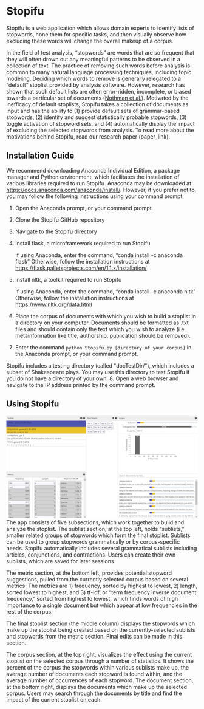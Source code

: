 # Stopifu

Stopifu is a web application which allows domain experts to identify lists of stopwords, hone them for specific tasks, and then visually observe how excluding these words will change the overall makeup of a corpus. 

In the field of test analysis, “stopwords” are words that are so frequent that they will often drown out any meaningful patterns to be observed in a collection of text. The practice of removing such words before analysis is common to many natural language processing techniques, including topic modeling. Deciding which words to remove is generally relegated to a “default” stoplist provided by analysis software. However, research has shown that such default lists are often error-ridden, incomplete, or biased towards a particular set of documents ([Nothman et al.](http://aclweb.org/anthology/W18-2502)). Motivated by the inefficacy of default stoplists, Stopifu takes a collection of documents as input and has the ability to (1) provide default sets of grammar-based stopwords, (2) identify and suggest statistically probable stopwords, (3) toggle activation of stopword sets, and (4) automatically display the impact of excluding the selected stopwords from analysis. To read more about the motivations behind Stopifu, read our research paper (paper_link).

## Installation Guide
We recommend downloading Anaconda Individual Edition, a package manager and Python environment, which facilitates the installation of various libraries required to run Stopifu. Anaconda may be downloaded at https://docs.anaconda.com/anaconda/install/. However, if you prefer not to, you may follow the following instructions using your command prompt.
1. Open the Anaconda prompt, or your command prompt
2. Clone the Stopifu GitHub repository
3. Navigate to the Stopifu directory
4. Install flask, a microframework required to run Stopifu

	If using Anaconda, enter the command, “conda install -c anaconda flask”
	Otherwise, follow the installation instructions at https://flask.palletsprojects.com/en/1.1.x/installation/
5. Install nltk, a toolkit required to run Stopifu

	If using Anaconda, enter the command, “conda install -c anaconda nltk”
	Otherwise, follow the installation instructions at https://www.nltk.org/data.html
6. Place the corpus of documents with which you wish to build a stoplist in a directory on your computer. Documents should be formatted as .txt files and should contain only the text which you wish to analyze (i.e. metainformation like title, authorship, publication should be removed).
7. Enter the command `python Stopifu.py [directory of your corpus]` in the Anaconda prompt, or your command prompt.

Stopifu includes a testing directory (called "docTestDir/"), which includes a subset of Shakespeare plays. You may use this directory to test Stopifu if you do not have a directory of your own.
8. Open a web browser and navigate to the IP address printed by the command prompt.

## Using Stopifu
![Stopifu UI](https://github.com/mitchellm7/Stopifu/blob/master/static/readmeImage.PNG)
The app consists of five subsections, which work together to build and analyze the stoplist.
The sublist section, at the top left, holds “sublists,” smaller related groups of stopwords which form the final stoplist. Sublists can be used to group stopwords grammatically or by corpus-specific needs. Stopifu automatically includes several grammatical sublists including articles, conjunctions, and contractions. Users can create their own sublists, which are saved for later sessions.

The metric section, at the bottom left, provides potential stopword suggestions, pulled from the currently selected corpus based on several metrics. The metrics are 1) frequency, sorted by highest to lowest, 2) length, sorted lowest to highest, and 3) tf-idf, or “term frequency inverse document frequency,” sorted from highest to lowest, which finds words of high importance to a single document but which appear at low frequencies in the rest of the corpus.

The final stoplist section (the middle column) displays the stopwords which make up the stoplist being created based on the currently-selected sublists and stopwords from the metric section. Final edits can be made in this section.

The corpus section, at the top right, visualizes the effect using the current stoplist on the selected corpus through a number of statistics. It shows the percent of the corpus the stopwords within various sublists make up, the average number of documents each stopword is found within, and the average number of occurrences of each stopword.
The document section, at the bottom right, displays the documents which make up the selected corpus. Users may search through the documents by title and find the impact of the current stoplist on each.